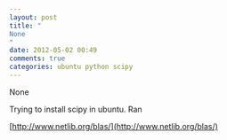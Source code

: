 ```yaml
---
layout: post
title: "
None
"
date: 2012-05-02 00:49
comments: true
categories: ubuntu python scipy
---
```


None


Trying to install scipy in ubuntu. Ran 

[http://www.netlib.org/blas/](http://www.netlib.org/blas/)

